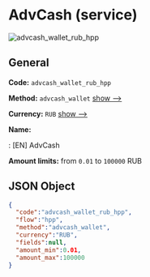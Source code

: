 
# AdvCash (service) 
![advcash_wallet_rub_hpp](https://static.openfintech.io/payment_methods/advcash_wallet_rub_hpp/logo.svg?w=400&c=v0.59.26#w200)  

## General 
 
**Code:** `advcash_wallet_rub_hpp` 
 
**Method:** `advcash_wallet` 
 [show -->](/payment-methods/advcash_wallet/) 
 
**Currency:** `RUB` [show -->](/currencies/RUB/) 
 
**Name:** 
 
:	[EN] AdvCash 
 
**Amount limits:** from `0.01` to `100000` RUB 

## JSON Object 

```json
{
  "code":"advcash_wallet_rub_hpp",
  "flow":"hpp",
  "method":"advcash_wallet",
  "currency":"RUB",
  "fields":null,
  "amount_min":0.01,
  "amount_max":100000
}
```  
